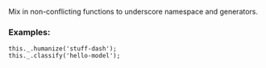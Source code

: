 

<!-- Start lib/actions/string.js -->

Mix in non-conflicting functions to underscore namespace and generators.

### Examples:

    this._.humanize('stuff-dash');
    this._.classify('hello-model');

<!-- End lib/actions/string.js -->

